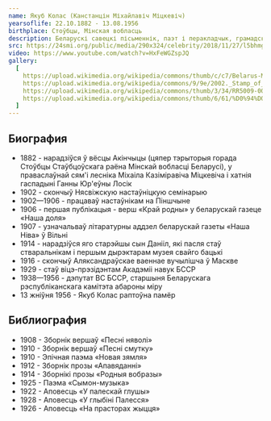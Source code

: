 ```yaml
---
name: Якуб Колас (Канстанцін Міхайлавіч Міцкевіч)
yearsoflife: 22.10.1882 - 13.08.1956
birthplace: Стоўбцы, Мінская вобласць
description: Беларускі савецкі пісьменнік, паэт і перакладчык, грамадскі дзеяч
src: https://24smi.org/public/media/290x324/celebrity/2018/11/27/l5bhmgiuhvzk-iakub-kolas.jpg
video: https://www.youtube.com/watch?v=HxFeWGZspJQ
gallery:
  [
    https://upload.wikimedia.org/wikipedia/commons/thumb/c/c7/Belarus-Minsk-Yakub_Kolas_Square-2.jpg/800px-Belarus-Minsk-Yakub_Kolas_Square-2.jpg,
    https://upload.wikimedia.org/wikipedia/commons/9/9e/2002._Stamp_of_Belarus_0489.jpg,
    https://upload.wikimedia.org/wikipedia/commons/thumb/3/34/RR5009-0004R_BU_%D0%9F%D0%B8%D1%81%D0%B0%D1%82%D0%B5%D0%BB%D1%8C_%D0%AF%D0%BA%D1%83%D0%B1_%D0%9A%D0%BE%D0%BB%D0%B0%D1%81%2C_%D0%BA_110-%D0%BB%D0%B5%D1%82%D0%B8%D1%8E_%D1%81%D0%BE_%D0%B4%D0%BD%D1%8F_%D1%80%D0%BE%D0%B6%D0%B4%D0%B5%D0%BD%D0%B8%D1%8F.png/603px-RR5009-0004R_BU_%D0%9F%D0%B8%D1%81%D0%B0%D1%82%D0%B5%D0%BB%D1%8C_%D0%AF%D0%BA%D1%83%D0%B1_%D0%9A%D0%BE%D0%BB%D0%B0%D1%81%2C_%D0%BA_110-%D0%BB%D0%B5%D1%82%D0%B8%D1%8E_%D1%81%D0%BE_%D0%B4%D0%BD%D1%8F_%D1%80%D0%BE%D0%B6%D0%B4%D0%B5%D0%BD%D0%B8%D1%8F.png,
    https://upload.wikimedia.org/wikipedia/commons/thumb/6/61/%D0%94%D0%BE%D0%BC-%D0%BC%D1%83%D0%B7%D0%B5%D0%B9_%D0%AF%D0%BA%D1%83%D0%B1%D0%B0_%D0%9A%D0%BE%D0%BB%D0%B0%D1%81%D0%B0_%D0%B2_%D0%9F%D0%B8%D0%BD%D1%81%D0%BA%D0%B5.jpg/800px-%D0%94%D0%BE%D0%BC-%D0%BC%D1%83%D0%B7%D0%B5%D0%B9_%D0%AF%D0%BA%D1%83%D0%B1%D0%B0_%D0%9A%D0%BE%D0%BB%D0%B0%D1%81%D0%B0_%D0%B2_%D0%9F%D0%B8%D0%BD%D1%81%D0%BA%D0%B5.jpg,
  ]
---
```


## Биография

- 1882 - нарадзіўся ў вёсцы Акінчыцы (цяпер тэрыторыя горада Стоўбцы Стаўбцоўскага раёна Мінскай вобласці Беларусі), у праваслаўнай сям'і лесніка Міхаіла Казіміравіча Міцкевіча і хатнія гаспадыні Ганны Юр'еўны Лосік
- 1902 - скончыў Нясвіжскую настаўніцкую семінарыю
- 1902—1906 - працаваў настаўнікам на Піншчыне
- 1906 - першая публікацыя - верш «Край родны» у беларускай газеце «Наша доля»
- 1907 - узначальваў літаратурны аддзел беларускай газеты «Наша Ніва» ў Вільні
- 1914 - нарадзіўся яго старэйшы сын Данііл, які пасля стаў стваральнікам і першым дырэктарам музея свайго бацькі
- 1916 - скончыў Аляксандраўскае ваеннае вучылішча ў Маскве
- 1929 - стаў віцэ-прэзідэнтам Акадэміі навук БССР
- 1938—1956 - дэпутат ВС БССР, старшыня Беларускага рэспубліканскага камітэта абароны міру
- 13 жніўня 1956 - Якуб Колас раптоўна памёр

## Библиография

- 1908 - Зборнік вершаў «Песні няволі»
- 1910 - Зборнік вершаў «Песні смутку»
- 1910 - Эпічная паэма «Новая зямля»
- 1912 - Зборнік прозы «Апавяданні»
- 1914 - Зборнікі прозы «Родныя вобразы»
- 1925 - Паэма «Сымон-музыка»
- 1922 - Аповесць «У палескай глушы»
- 1928 - Аповесць «У глыбіні Палесся»
- 1926 - Аповесць «На прасторах жыцця»
